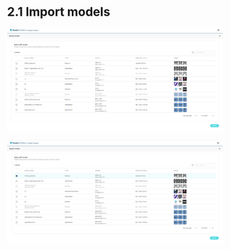 # 2.1 Import models

![](<../.gitbook/assets/image (3).png>)

![](<../.gitbook/assets/image (2).png>)
